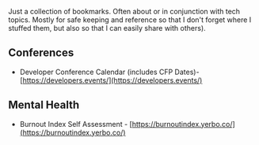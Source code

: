 Just a collection of bookmarks. Often about or in conjunction with tech topics. Mostly for safe keeping and reference so that I don't forget where I stuffed them, but also so that I can easily share with others). 

## Conferences
- Developer Conference Calendar (includes CFP Dates)- [https://developers.events/](https://developers.events/)

## Mental Health
- Burnout Index Self Assessment - [https://burnoutindex.yerbo.co/](https://burnoutindex.yerbo.co/)
